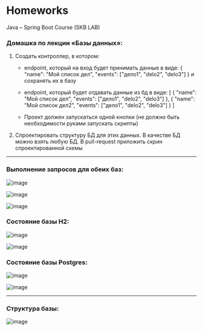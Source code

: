 # Homeworks
Java – Spring Boot Course (SKB LAB)

### Домашка по лекции «Базы данных»:  
1) Создать контроллер, в котором:
    - endpoint, который на вход будет принимать данные в виде:
        {
               "name": "Мой список дел",
               "events": ["дело1", "delo2", "delo3"]
         }
    и сохранять их в базу

   - endpoint, который будет отдавать данные из бд в виде:
      [
          {
                "name": "Мой список дел",
                "events": ["дело1", "delo2", "delo3"]
          },
          {
               "name": "Мой список дел2",
               "events": ["дело1", "delo2", "delo3"]
           }
      ]

    - Проект должен запускаться одной кнопки (не должно быть необходимости руками запускать скрипты)

2) Спроектировать структуру БД для этих данных. В качестве БД можно взять любую БД.
    В pull-request приложить скрин спроектированной схемы
    
---------------------------------------

### Выполнение запросов для обеих баз:
![image](https://user-images.githubusercontent.com/98341388/231985470-2ceb6c2c-a812-4ecf-b88e-3367edf6b7c1.png)

![image](https://user-images.githubusercontent.com/98341388/231986900-6d27513a-bb67-4abd-bcab-99eef953d3b9.png)

![image](https://user-images.githubusercontent.com/98341388/231994784-aecc8877-1403-4830-99ec-c56a66137a15.png)


### Состояние базы H2:
![image](https://user-images.githubusercontent.com/98341388/231994903-5fd4f9d7-31f0-4686-a3a4-233e73e5a29c.png)

![image](https://user-images.githubusercontent.com/98341388/231995079-36c528ea-8792-4bfd-abd4-0b7c57065497.png)

### Состояние базы Postgres:
![image](https://user-images.githubusercontent.com/98341388/231997194-b28eda6e-9fa6-46e2-aeb7-97a9f811fa27.png)

![image](https://user-images.githubusercontent.com/98341388/231997246-421a8098-d35b-43f8-8eef-7f4759a17548.png)

---------------------------------------

### Структура базы:
![image](https://user-images.githubusercontent.com/98341388/231998281-1acb51e3-ac13-4a70-babc-a6bbb9e5351b.png)

